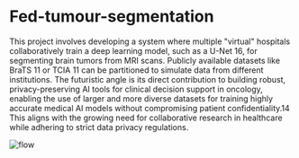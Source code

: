 # Fed-tumour-segmentation

This project involves developing a system where multiple "virtual" hospitals collaboratively train a deep learning model, such as a U-Net 16, for segmenting brain tumors from MRI scans. Publicly available datasets like BraTS 11 or TCIA 11 can be partitioned to simulate data from different institutions. The futuristic angle is its direct contribution to building robust, privacy-preserving AI tools for clinical decision support in oncology, enabling the use of larger and more diverse datasets for training highly accurate medical AI models without compromising patient confidentiality.14 This aligns with the growing need for collaborative research in healthcare while adhering to strict data privacy regulations.


![flow](https://github.com/user-attachments/assets/0094cace-3d06-4474-9767-874bd276b17c)


